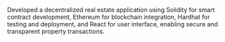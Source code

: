 Developed a decentralized real estate application using Solidity for smart contract development, Ethereum for blockchain integration, Hardhat for testing and deployment, and React for user interface, enabling secure and transparent property transactions.
